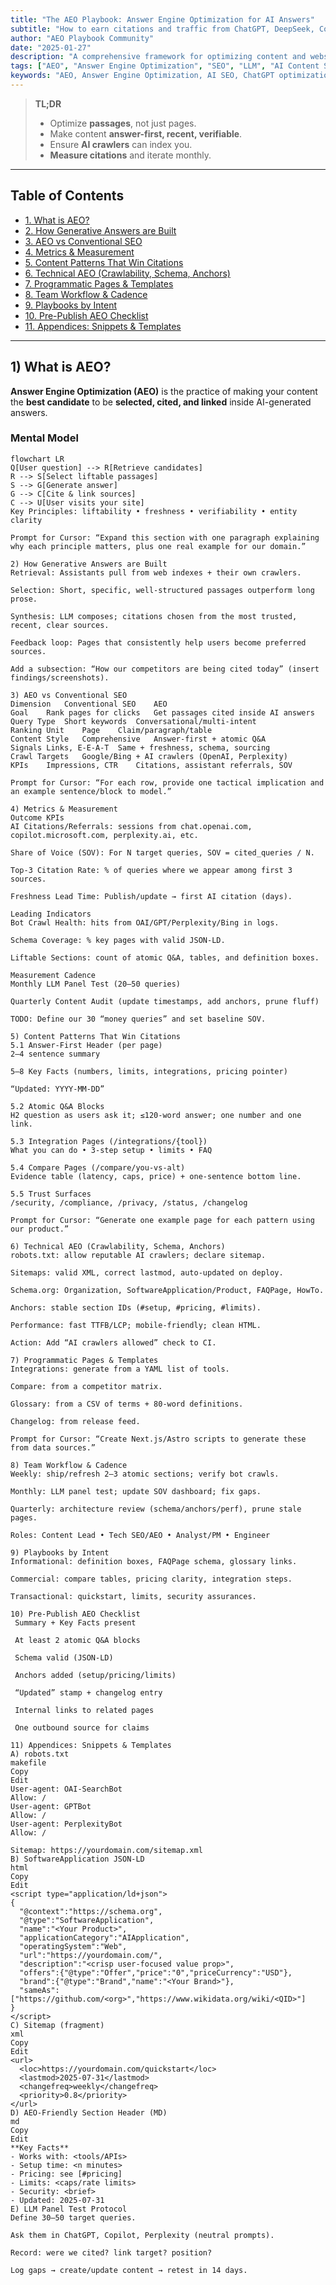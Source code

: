 ```yaml
---
title: "The AEO Playbook: Answer Engine Optimization for AI Answers"
subtitle: "How to earn citations and traffic from ChatGPT, DeepSeek, Copilot, Perplexity, and AI Overviews"
author: "AEO Playbook Community"
date: "2025-01-27"
description: "A comprehensive framework for optimizing content and websites to be selected, cited, and linked by AI answer engines like ChatGPT, DeepSeek, Claude, and others."
tags: ["AEO", "Answer Engine Optimization", "SEO", "LLM", "AI Content Strategy", "ChatGPT", "DeepSeek"]
keywords: "AEO, Answer Engine Optimization, AI SEO, ChatGPT optimization, DeepSeek indexing, AI citations, generative search"
---
```


> **TL;DR**  
> - Optimize **passages**, not just pages.  
> - Make content **answer-first, recent, verifiable**.  
> - Ensure **AI crawlers** can index you.  
> - **Measure citations** and iterate monthly.

---

## Table of Contents
- [1. What is AEO?](#1-what-is-aeo)
- [2. How Generative Answers are Built](#2-how-generative-answers-are-built)
- [3. AEO vs Conventional SEO](#3-aeo-vs-conventional-seo)
- [4. Metrics & Measurement](#4-metrics--measurement)
- [5. Content Patterns That Win Citations](#5-content-patterns-that-win-citations)
- [6. Technical AEO (Crawlability, Schema, Anchors)](#6-technical-aeo-crawlability-schema-anchors)
- [7. Programmatic Pages & Templates](#7-programmatic-pages--templates)
- [8. Team Workflow & Cadence](#8-team-workflow--cadence)
- [9. Playbooks by Intent](#9-playbooks-by-intent)
- [10. Pre-Publish AEO Checklist](#10-pre-publish-aeo-checklist)
- [11. Appendices: Snippets & Templates](#11-appendices-snippets--templates)

---

## 1) What is AEO?
**Answer Engine Optimization (AEO)** is the practice of making your content the **best candidate** to be **selected, cited, and linked** inside AI-generated answers.

### Mental Model
```mermaid
flowchart LR
Q[User question] --> R[Retrieve candidates]
R --> S[Select liftable passages]
S --> G[Generate answer]
G --> C[Cite & link sources]
C --> U[User visits your site]
Key Principles: liftability • freshness • verifiability • entity clarity

Prompt for Cursor: “Expand this section with one paragraph explaining why each principle matters, plus one real example for our domain.”

2) How Generative Answers are Built
Retrieval: Assistants pull from web indexes + their own crawlers.

Selection: Short, specific, well-structured passages outperform long prose.

Synthesis: LLM composes; citations chosen from the most trusted, recent, clear sources.

Feedback loop: Pages that consistently help users become preferred sources.

Add a subsection: “How our competitors are being cited today” (insert findings/screenshots).

3) AEO vs Conventional SEO
Dimension	Conventional SEO	AEO
Goal	Rank pages for clicks	Get passages cited inside AI answers
Query Type	Short keywords	Conversational/multi-intent
Ranking Unit	Page	Claim/paragraph/table
Content Style	Comprehensive	Answer-first + atomic Q&A
Signals	Links, E-E-A-T	Same + freshness, schema, sourcing
Crawl Targets	Google/Bing	+ AI crawlers (OpenAI, Perplexity)
KPIs	Impressions, CTR	Citations, assistant referrals, SOV

Prompt for Cursor: “For each row, provide one tactical implication and an example sentence/block to model.”

4) Metrics & Measurement
Outcome KPIs
AI Citations/Referrals: sessions from chat.openai.com, copilot.microsoft.com, perplexity.ai, etc.

Share of Voice (SOV): For N target queries, SOV = cited_queries / N.

Top-3 Citation Rate: % of queries where we appear among first 3 sources.

Freshness Lead Time: Publish/update → first AI citation (days).

Leading Indicators
Bot Crawl Health: hits from OAI/GPT/Perplexity/Bing in logs.

Schema Coverage: % key pages with valid JSON-LD.

Liftable Sections: count of atomic Q&A, tables, and definition boxes.

Measurement Cadence
Monthly LLM Panel Test (20–50 queries)

Quarterly Content Audit (update timestamps, add anchors, prune fluff)

TODO: Define our 30 “money queries” and set baseline SOV.

5) Content Patterns That Win Citations
5.1 Answer-First Header (per page)
2–4 sentence summary

5–8 Key Facts (numbers, limits, integrations, pricing pointer)

“Updated: YYYY-MM-DD”

5.2 Atomic Q&A Blocks
H2 question as users ask it; ≤120-word answer; one number and one link.

5.3 Integration Pages (/integrations/{tool})
What you can do • 3-step setup • limits • FAQ

5.4 Compare Pages (/compare/you-vs-alt)
Evidence table (latency, caps, price) + one-sentence bottom line.

5.5 Trust Surfaces
/security, /compliance, /privacy, /status, /changelog

Prompt for Cursor: “Generate one example page for each pattern using our product.”

6) Technical AEO (Crawlability, Schema, Anchors)
robots.txt: allow reputable AI crawlers; declare sitemap.

Sitemaps: valid XML, correct lastmod, auto-updated on deploy.

Schema.org: Organization, SoftwareApplication/Product, FAQPage, HowTo.

Anchors: stable section IDs (#setup, #pricing, #limits).

Performance: fast TTFB/LCP; mobile-friendly; clean HTML.

Action: Add “AI crawlers allowed” check to CI.

7) Programmatic Pages & Templates
Integrations: generate from a YAML list of tools.

Compare: from a competitor matrix.

Glossary: from a CSV of terms + 80-word definitions.

Changelog: from release feed.

Prompt for Cursor: “Create Next.js/Astro scripts to generate these from data sources.”

8) Team Workflow & Cadence
Weekly: ship/refresh 2–3 atomic sections; verify bot crawls.

Monthly: LLM panel test; update SOV dashboard; fix gaps.

Quarterly: architecture review (schema/anchors/perf), prune stale pages.

Roles: Content Lead • Tech SEO/AEO • Analyst/PM • Engineer

9) Playbooks by Intent
Informational: definition boxes, FAQPage schema, glossary links.

Commercial: compare tables, pricing clarity, integration steps.

Transactional: quickstart, limits, security assurances.

10) Pre-Publish AEO Checklist
 Summary + Key Facts present

 At least 2 atomic Q&A blocks

 Schema valid (JSON-LD)

 Anchors added (setup/pricing/limits)

 “Updated” stamp + changelog entry

 Internal links to related pages

 One outbound source for claims

11) Appendices: Snippets & Templates
A) robots.txt
makefile
Copy
Edit
User-agent: OAI-SearchBot
Allow: /
User-agent: GPTBot
Allow: /
User-agent: PerplexityBot
Allow: /

Sitemap: https://yourdomain.com/sitemap.xml
B) SoftwareApplication JSON-LD
html
Copy
Edit
<script type="application/ld+json">
{
  "@context":"https://schema.org",
  "@type":"SoftwareApplication",
  "name":"<Your Product>",
  "applicationCategory":"AIApplication",
  "operatingSystem":"Web",
  "url":"https://yourdomain.com/",
  "description":"<crisp user-focused value prop>",
  "offers":{"@type":"Offer","price":"0","priceCurrency":"USD"},
  "brand":{"@type":"Brand","name":"<Your Brand>"},
  "sameAs":["https://github.com/<org>","https://www.wikidata.org/wiki/<QID>"]
}
</script>
C) Sitemap (fragment)
xml
Copy
Edit
<url>
  <loc>https://yourdomain.com/quickstart</loc>
  <lastmod>2025-07-31</lastmod>
  <changefreq>weekly</changefreq>
  <priority>0.8</priority>
</url>
D) AEO-Friendly Section Header (MD)
md
Copy
Edit
**Key Facts**
- Works with: <tools/APIs>
- Setup time: <n minutes>
- Pricing: see [#pricing]
- Limits: <caps/rate limits>
- Security: <brief>
- Updated: 2025-07-31
E) LLM Panel Test Protocol
Define 30–50 target queries.

Ask them in ChatGPT, Copilot, Perplexity (neutral prompts).

Record: were we cited? link target? position?

Log gaps → create/update content → retest in 14 days.